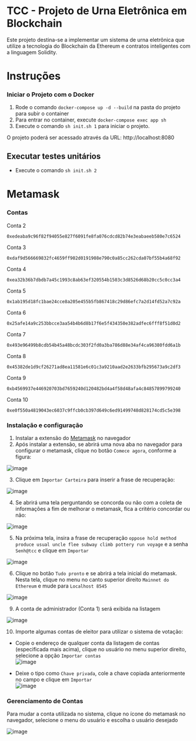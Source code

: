 # TCC - Projeto de Urna Eletrônica em Blockchain

Este projeto destina-se a implementar um sistema de urna eletrônica que utilize a tecnologia do Blockchain da Ethereum e contratos inteligentes com a linguagem Solidity.

# Instruções

### Iniciar o Projeto com o Docker

1. Rode o comando `docker-compose up -d --build` na pasta do projeto para subir o container
2. Para entrar no container, execute `docker-compose exec app sh`
3. Execute o comando `sh init.sh 1` para iniciar o projeto.

O projeto poderá ser acessado através da URL: http://localhost:8080

## Executar testes unitários

* Execute o comando `sh init.sh 2`

# Metamask

### Contas

Conta 2
```
0xedeaba9c96f82f94055e827f6091fe8fa076cdcd82b74e3eabaeeb580e7c6524
```
Conta 3
```
0xdaf9d566669832fc4659ff902d0191908e790c0a85cc262cda07bf55b4a68f92
```
Conta 4
```
0xea32b36b7dbdb7a45c1993c8ab63ef320554b1503c3d8526d68b20cc5c0cc3a4
```
Conta 5
```
0x1ab195d18fc1bae24cce8a205e455b5fb867418c29d86efc7a2d14fd52a7c92a
```
Conta 6
```
0x25afe14a9c253bbcce3aa54b4b6d8b17f6e5f434350e382adfec6fff8f51d0d2
```
Conta 7
```
0x493e96499b8cdb54b45a48bcdc303f2fd0a3ba786d88e34af4ca96380fdd6a1b
```
Conta 8
```
0x45382de1d9cf26271ad8ea11581e6c01c3a9210aad2e2633bfb295673a9c2df3
```
Conta 9
```
0xb4569937e446920703bd7659240d120482bd4a4f58d48afa4c84857899799240
```
Conta 10
```
0xe0f550a4819043ec6037c9ffcb0cb397d649c6ed91499748d828174cd5c5e398
```

### Instalação e configuração

1. Instalar a extensão do [Metamask](https://chrome.google.com/webstore/detail/metamask/nkbihfbeogaeaoehlefnkodbefgpgknn) no navegador
2. Após instalar a extensão, se abrirá uma nova aba no navegador para configurar o metamask, clique no botão `Comece agora`, conforme a figura:

![image](https://user-images.githubusercontent.com/29721231/141219628-834e76cb-0a9b-4733-9ada-a4d7cb7433b2.png)

3. Clique em `Importar Carteira` para inserir a frase de recuperação:

![image](https://user-images.githubusercontent.com/29721231/141219829-aaf75a26-e949-493b-b2cb-1f3af4cdf3ce.png)

4. Se abrirá uma tela perguntando se concorda ou não com a coleta de informações a fim de melhorar o metamask, fica a critério concordar ou não:

![image](https://user-images.githubusercontent.com/29721231/141220056-641a8209-4203-4edd-a8bd-8af3b2c79dde.png)

5. Na próxima tela, insira a frase de recuperação `oppose hold method produce usual uncle flee subway climb pottery run voyage` e a senha `Senh@tcc` e clique em `Importar`

![image](https://user-images.githubusercontent.com/29721231/141220399-17e9dbaf-15e6-43e8-9911-4d7f3278d5ae.png)

6. Clique no botão `Tudo pronto` e se abrirá a tela inicial do metamask. Nesta tela, clique no menu no canto superior direito `Mainnet do Ethereum` e mude para `Localhost 8545`

![image](https://user-images.githubusercontent.com/29721231/141220965-56dfc6a2-f620-483d-9bef-dc5bba7d057d.png)

9. A conta de administrador (Conta 1) será exibida na listagem

![image](https://user-images.githubusercontent.com/29721231/141221834-5c7207d8-c030-4067-8283-16a9445a8d3a.png)

10. Importe algumas contas de eleitor para utilizar o sistema de votação:
 - Copie o endereço de qualquer conta da listagem de contas (especificada mais acima), clique no usuário no menu superior direito, selecione a opção `Importar contas`  
![image](https://user-images.githubusercontent.com/29721231/141228861-3a7733ef-2578-4756-a990-3f14e0f2a515.png)

- Deixe o tipo como `Chave privada`, cole a chave copiada anteriormente no campo e clique em `Importar`  
![image](https://user-images.githubusercontent.com/29721231/141228814-47fded36-074e-426a-bd81-3182715b781e.png)


### Gerenciamento de Contas

Para mudar a conta utilizada no sistema, clique no ícone do metamask no navegador, selecione o menu do usuário e escolha o usuário desejado

![image](https://user-images.githubusercontent.com/29721231/141230187-a8237f32-f926-47a5-93c4-a3d30d09a5f0.png)








